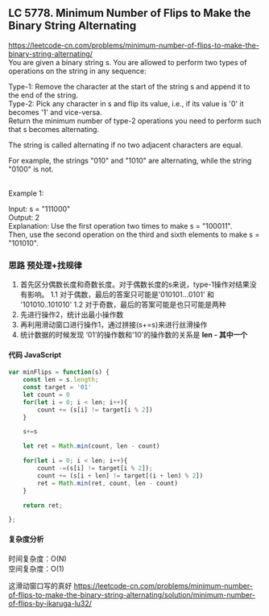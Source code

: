 ## LC 5778. Minimum Number of Flips to Make the Binary String Alternating  
https://leetcode-cn.com/problems/minimum-number-of-flips-to-make-the-binary-string-alternating/  
You are given a binary string s. You are allowed to perform two types of operations on the string in any sequence:  

Type-1: Remove the character at the start of the string s and append it to the end of the string.  
Type-2: Pick any character in s and flip its value, i.e., if its value is '0' it becomes '1' and vice-versa.  
Return the minimum number of type-2 operations you need to perform such that s becomes alternating.  

The string is called alternating if no two adjacent characters are equal.  

For example, the strings "010" and "1010" are alternating, while the string "0100" is not.  
 

Example 1:  

Input: s = "111000"  
Output: 2  
Explanation: Use the first operation two times to make s = "100011".  
Then, use the second operation on the third and sixth elements to make s = "101010".  


### 思路 预处理+找规律
1. 首先区分偶数长度和奇数长度。对于偶数长度的s来说，type-1操作对结果没有影响。
  1.1 对于偶数，最后的答案只可能是'010101...0101' 和 '101010..101010'
  1.2 对于奇数，最后的答案可能是也只可能是两种
2. 先进行操作2，统计出最小操作数
3. 再利用滑动窗口进行操作1，通过拼接(s+=s)来进行丝滑操作
4. 统计数据的时候发现 ‘01’的操作数和'10'的操作数的关系是 **len - 其中一个**
#### 代码 JavaScript

```JavaScript
var minFlips = function(s) {
    const len = s.length;
    const target = '01'
    let count = 0
    for(let i = 0; i < len; i++){
        count += (s[i] != target[i % 2])
    }

    s+=s 

    let ret = Math.min(count, len - count)

    for(let i = 0; i < len; i++){
        count -=(s[i] != target[i % 2]);
        count += (s[i + len] != target[(i + len) % 2])
        ret = Math.min(ret, count, len - count)
    }

    return ret;

};

```

#### 复杂度分析

时间复杂度：O(N) </br>
空间复杂度：O(1)

这滑动窗口写的真好
https://leetcode-cn.com/problems/minimum-number-of-flips-to-make-the-binary-string-alternating/solution/minimum-number-of-flips-by-ikaruga-lu32/